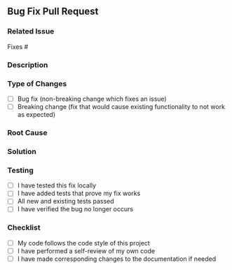 ## Bug Fix Pull Request

### Related Issue
<!-- Link to related issue if exists -->
Fixes #

### Description
<!-- Brief description of what bug this fixes -->


### Type of Changes
- [ ] Bug fix (non-breaking change which fixes an issue)
- [ ] Breaking change (fix that would cause existing functionality to not work as expected)

### Root Cause
<!-- What was causing the bug? -->


### Solution
<!-- How does this fix address the root cause? -->


### Testing
- [ ] I have tested this fix locally
- [ ] I have added tests that prove my fix works
- [ ] All new and existing tests passed
- [ ] I have verified the bug no longer occurs

### Checklist
- [ ] My code follows the code style of this project
- [ ] I have performed a self-review of my own code
- [ ] I have made corresponding changes to the documentation if needed
